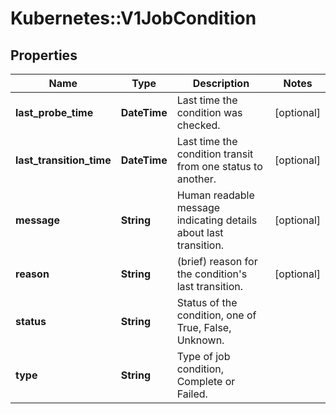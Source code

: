 # Kubernetes::V1JobCondition

## Properties
Name | Type | Description | Notes
------------ | ------------- | ------------- | -------------
**last_probe_time** | **DateTime** | Last time the condition was checked. | [optional] 
**last_transition_time** | **DateTime** | Last time the condition transit from one status to another. | [optional] 
**message** | **String** | Human readable message indicating details about last transition. | [optional] 
**reason** | **String** | (brief) reason for the condition&#39;s last transition. | [optional] 
**status** | **String** | Status of the condition, one of True, False, Unknown. | 
**type** | **String** | Type of job condition, Complete or Failed. | 


